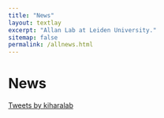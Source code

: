 ```yaml
---
title: "News"
layout: textlay
excerpt: "Allan Lab at Leiden University."
sitemap: false
permalink: /allnews.html
---
```


# News
<a class="twitter-timeline" href="https://twitter.com/kiharalab?ref_src=twsrc%5Etfw">Tweets by kiharalab</a> <script async src="https://platform.twitter.com/widgets.js" charset="utf-8"></script>
